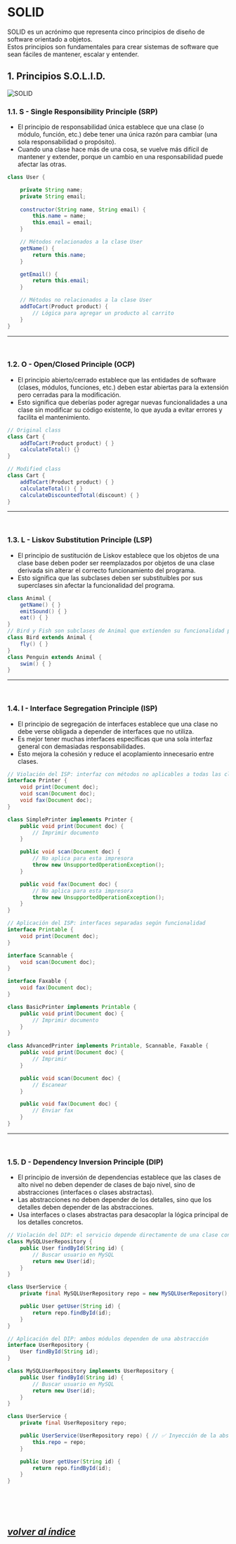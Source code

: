 # SOLID
SOLID es un acrónimo que representa cinco principios de diseño de software orientado a objetos.  
Estos principios son fundamentales para crear sistemas de software que sean fáciles de mantener, escalar y entender.

## 1. Principios S.O.L.I.D.
![SOLID](../_img/solid_principles.png)
### 1.1. S - Single Responsibility Principle (SRP)
- El principio de responsabilidad única establece que una clase (o módulo, función, etc.) debe tener una única razón para cambiar (una sola responsabilidad o propósito).
- Cuando una clase hace más de una cosa, se vuelve más difícil de mantener y extender, porque un cambio en una responsabilidad puede afectar las otras.
```java
class User {

    private String name;
    private String email;
    
    constructor(String name, String email) {
        this.name = name;
        this.email = email;
    }

    // Métodos relacionados a la clase User
    getName() {
        return this.name;
    }

    getEmail() {
        return this.email;
    }

    // Métodos no relacionados a la clase User
    addToCart(Product product) {
        // Lógica para agregar un producto al carrito
    }
}
```
---
<br>


### 1.2. O - Open/Closed Principle (OCP)
- El principio abierto/cerrado establece que las entidades de software (clases, módulos, funciones, etc.) deben estar abiertas para la extensión pero cerradas para la modificación.
- Esto significa que deberías poder agregar nuevas funcionalidades a una clase sin modificar su código existente, lo que ayuda a evitar errores y facilita el mantenimiento.
```java
// Original class
class Cart {
    addToCart(Product product) { }
    calculateTotal() {}
}

// Modified class
class Cart {
    addToCart(Product product) { }
    calculateTotal() { }
    calculateDiscountedTotal(discount) { }
}
```
---
<br>


### 1.3. L - Liskov Substitution Principle (LSP)
- El principio de sustitución de Liskov establece que los objetos de una clase base deben poder ser reemplazados por objetos de una clase derivada sin alterar el correcto funcionamiento del programa.
- Esto significa que las subclases deben ser substituibles por sus superclases sin afectar la funcionalidad del programa.
```java
class Animal {
    getName() { }
    emitSound() { }
    eat() { }
}
// Bird y Fish son subclases de Animal que extienden su funcionalidad pero no deberían modificar su comportamiento.
class Bird extends Animal {
    fly() { }
}
class Penguin extends Animal {
    swim() { }
}
```
---
<br>


### 1.4. I - Interface Segregation Principle (ISP)
- El principio de segregación de interfaces establece que una clase no debe verse obligada a depender de interfaces que no utiliza.
- Es mejor tener muchas interfaces específicas que una sola interfaz general con demasiadas responsabilidades.
- Esto mejora la cohesión y reduce el acoplamiento innecesario entre clases.

```java
// Violación del ISP: interfaz con métodos no aplicables a todas las clases
interface Printer {
    void print(Document doc);
    void scan(Document doc);
    void fax(Document doc);
}

class SimplePrinter implements Printer {
    public void print(Document doc) {
        // Imprimir documento
    }

    public void scan(Document doc) {
        // No aplica para esta impresora
        throw new UnsupportedOperationException();
    }

    public void fax(Document doc) {
        // No aplica para esta impresora
        throw new UnsupportedOperationException();
    }
}
```
```java
// Aplicación del ISP: interfaces separadas según funcionalidad
interface Printable {
    void print(Document doc);
}

interface Scannable {
    void scan(Document doc);
}

interface Faxable {
    void fax(Document doc);
}

class BasicPrinter implements Printable {
    public void print(Document doc) {
        // Imprimir documento
    }
}

class AdvancedPrinter implements Printable, Scannable, Faxable {
    public void print(Document doc) {
        // Imprimir
    }

    public void scan(Document doc) {
        // Escanear
    }

    public void fax(Document doc) {
        // Enviar fax
    }
}
```
---
<br>


### 1.5. D - Dependency Inversion Principle (DIP)
- El principio de inversión de dependencias establece que las clases de alto nivel no deben depender de clases de bajo nivel, sino de abstracciones (interfaces o clases abstractas).
- Las abstracciones no deben depender de los detalles, sino que los detalles deben depender de las abstracciones.
- Usa interfaces o clases abstractas para desacoplar la lógica principal de los detalles concretos.
```java
// Violación del DIP: el servicio depende directamente de una clase concreta
class MySQLUserRepository {
    public User findById(String id) {
        // Buscar usuario en MySQL
        return new User(id);
    }
}

class UserService {
    private final MySQLUserRepository repo = new MySQLUserRepository(); // ❌ Acoplamiento fuerte

    public User getUser(String id) {
        return repo.findById(id);
    }
}
```
```java
// Aplicación del DIP: ambos módulos dependen de una abstracción
interface UserRepository {
    User findById(String id);
}

class MySQLUserRepository implements UserRepository {
    public User findById(String id) {
        // Buscar usuario en MySQL
        return new User(id);
    }
}

class UserService {
    private final UserRepository repo;

    public UserService(UserRepository repo) { // ✅ Inyección de la abstracción
        this.repo = repo;
    }

    public User getUser(String id) {
        return repo.findById(id);
    }
}
```

<br><br><br>

## *[volver al índice](../README.md)*